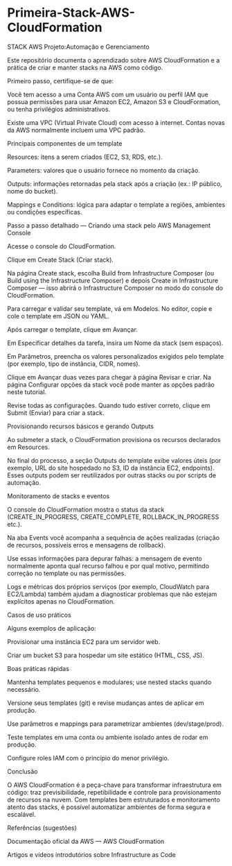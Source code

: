 # Primeira-Stack-AWS-CloudFormation
STACK AWS
Projeto:Automação e Gerenciamento

Este repositório documenta o aprendizado sobre AWS CloudFormation e a prática de criar e manter stacks na AWS como código.

Primeiro passo, certifique-se de que:

Você tem acesso a uma Conta AWS com um usuário ou perfil IAM que possua permissões para usar Amazon EC2, Amazon S3 e CloudFormation, ou tenha privilégios administrativos.

Existe uma VPC (Virtual Private Cloud) com acesso à internet. Contas novas da AWS normalmente incluem uma VPC padrão.

Principais componentes de um template

Resources: itens a serem criados (EC2, S3, RDS, etc.).

Parameters: valores que o usuário fornece no momento da criação.

Outputs: informações retornadas pela stack após a criação (ex.: IP público, nome do bucket).

Mappings e Conditions: lógica para adaptar o template a regiões, ambientes ou condições específicas.

Passo a passo detalhado — Criando uma stack pelo AWS Management Console

Acesse o console do CloudFormation.

Clique em Create Stack (Criar stack).

Na página Create stack, escolha Build from Infrastructure Composer (ou Build using the Infrastructure Composer) e depois Create in Infrastructure Composer — isso abrirá o Infrastructure Composer no modo do console do CloudFormation.

Para carregar e validar seu template, vá em Modelos. No editor, copie e cole o template em JSON ou YAML.

Após carregar o template, clique em Avançar.

Em Especificar detalhes da tarefa, insira um Nome da stack (sem espaços).

Em Parâmetros, preencha os valores personalizados exigidos pelo template (por exemplo, tipo de instância, CIDR, nomes).

Clique em Avançar duas vezes para chegar à página Revisar e criar. Na página Configurar opções da stack você pode manter as opções padrão neste tutorial.

Revise todas as configurações. Quando tudo estiver correto, clique em Submit (Enviar) para criar a stack.

Provisionando recursos básicos e gerando Outputs

Ao submeter a stack, o CloudFormation provisiona os recursos declarados em Resources.

No final do processo, a seção Outputs do template exibe valores úteis (por exemplo, URL do site hospedado no S3, ID da instância EC2, endpoints). Esses outputs podem ser reutilizados por outras stacks ou por scripts de automação.

Monitoramento de stacks e eventos

O console do CloudFormation mostra o status da stack (CREATE_IN_PROGRESS, CREATE_COMPLETE, ROLLBACK_IN_PROGRESS etc.).

Na aba Events você acompanha a sequência de ações realizadas (criação de recursos, possíveis erros e mensagens de rollback).

Use essas informações para depurar falhas: a mensagem de evento normalmente aponta qual recurso falhou e por qual motivo, permitindo correção no template ou nas permissões.

Logs e métricas dos próprios serviços (por exemplo, CloudWatch para EC2/Lambda) também ajudam a diagnosticar problemas que não estejam explícitos apenas no CloudFormation.

Casos de uso práticos

Alguns exemplos de aplicação:

Provisionar uma instância EC2 para um servidor web.

Criar um bucket S3 para hospedar um site estático (HTML, CSS, JS).

Boas práticas rápidas

Mantenha templates pequenos e modulares; use nested stacks quando necessário.

Versione seus templates (git) e revise mudanças antes de aplicar em produção.

Use parâmetros e mappings para parametrizar ambientes (dev/stage/prod).

Teste templates em uma conta ou ambiente isolado antes de rodar em produção.

Configure roles IAM com o princípio do menor privilégio.

Conclusão

O AWS CloudFormation é a peça-chave para transformar infraestrutura em código: traz previsibilidade, repetibilidade e controle para provisionamento de recursos na nuvem. Com templates bem estruturados e monitoramento atento das stacks, é possível automatizar ambientes de forma segura e escalável.

Referências (sugestões)

Documentação oficial da AWS — AWS CloudFormation

Artigos e vídeos introdutórios sobre Infrastructure as Code
